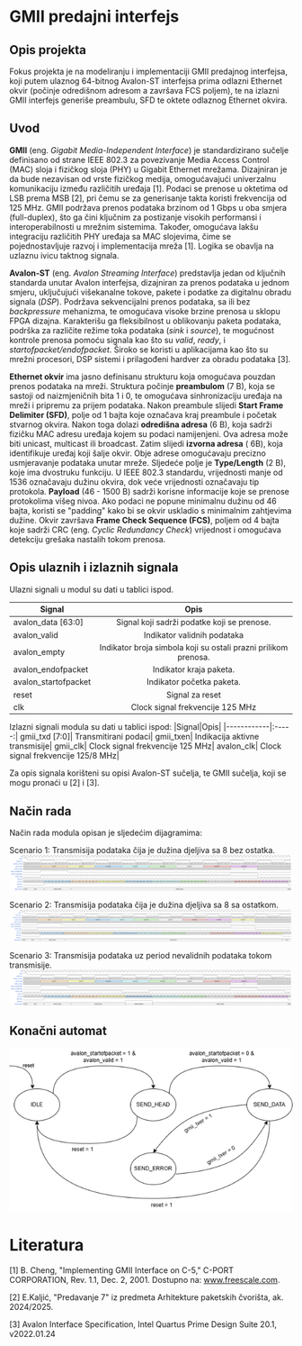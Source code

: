 # GMII predajni interfejs

## Opis projekta 
Fokus projekta je na modeliranju i implementaciji GMII predajnog interfejsa, koji putem ulaznog 64-bitnog Avalon-ST interfejsa prima odlazni Ethernet okvir (počinje odredišnom adresom a završava FCS poljem), te na izlazni GMII interfejs generiše preambulu, SFD te oktete odlaznog Ethernet okvira.

## Uvod
**GMII** (eng. *Gigabit Media-Independent Interface*) je standardizirano sučelje definisano od strane IEEE 802.3 za povezivanje Media Access Control (MAC) sloja i fizičkog sloja (PHY) u Gigabit Ethernet mrežama. Dizajniran je da bude nezavisan od vrste fizičkog medija, omogućavajući univerzalnu komunikaciju između različitih uređaja [1]. Podaci se prenose u oktetima od LSB prema MSB [2], pri čemu se za generisanje takta koristi frekvencija od 125 MHz. GMII podržava prenos podataka brzinom od 1 Gbps u oba smjera (full-duplex), što ga čini ključnim za postizanje visokih performansi i interoperabilnosti u mrežnim sistemima. Također, omogućava lakšu integraciju različitih PHY uređaja sa MAC slojevima, čime se pojednostavljuje razvoj i implementacija mreža [1]. Logika se obavlja na uzlaznu ivicu taktnog signala.

**Avalon-ST** (eng. *Avalon Streaming Interface*) predstavlja jedan od ključnih standarda unutar Avalon interfejsa, dizajniran za prenos podataka u jednom smjeru, uključujući višekanalne tokove, pakete i podatke za digitalnu obradu signala (*DSP*). Podržava sekvencijalni prenos podataka, sa ili bez *backpressure* mehanizma, te omogućava visoke brzine prenosa u sklopu FPGA dizajna. Karakterišu ga fleksibilnost u oblikovanju paketa podataka, podrška za različite režime toka podataka (*sink* i *source*), te mogućnost kontrole prenosa pomoću signala kao što su *valid*, *ready*, i *startofpacket/endofpacket*. Široko se koristi u aplikacijama kao što su mrežni procesori, DSP sistemi i prilagođeni hardver za obradu podataka [3].

**Ethernet okvir** ima jasno definisanu strukturu koja omogućava pouzdan prenos podataka na mreži. Struktura počinje **preambulom** (7 B), koja se sastoji od naizmjeničnih bita 1 i 0, te omogućava sinhronizaciju uređaja na mreži i pripremu za prijem podataka. Nakon preambule slijedi **Start Frame Delimiter (SFD)**, polje od 1 bajta koje označava kraj preambule i početak stvarnog okvira. Nakon toga dolazi **odredišna adresa** (6 B), koja sadrži fizičku MAC adresu uređaja kojem su podaci namijenjeni. Ova adresa može biti unicast, multicast ili broadcast. Zatim slijedi **izvorna adresa** ( 6B), koja identifikuje uređaj koji šalje okvir. Obje adrese omogućavaju precizno usmjeravanje podataka unutar mreže. Sljedeće polje je **Type/Length** (2 B), koje ima dvostruku funkciju. U IEEE 802.3 standardu, vrijednosti manje od 1536 označavaju dužinu okvira, dok veće vrijednosti označavaju tip protokola. **Payload** (46 - 1500 B) sadrži korisne informacije koje se prenose protokolima višeg nivoa. Ako podaci ne popune minimalnu dužinu od 46 bajta, koristi se "padding" kako bi se okvir uskladio s minimalnim zahtjevima dužine. Okvir završava **Frame Check Sequence (FCS)**, poljem od 4 bajta koje sadrži CRC (eng. *Cyclic Redundancy Check*) vrijednost i omogućava detekciju grešaka nastalih tokom prenosa.

## Opis ulaznih i izlaznih signala

Ulazni signali u modul su dati u tablici ispod.

|Signal|Opis|
|--|:-----:|
|avalon_data [63:0]	|Signal koji sadrži podatke koji se prenose.|
avalon_valid|	Indikator validnih podataka|
avalon_empty|	Indikator broja simbola koji su ostali prazni prilikom prenosa.|
avalon_endofpacket|	Indikator kraja paketa.|
avalon_startofpacket|	Indikator početka paketa.|
reset|	Signal za reset|
clk|	Clock signal frekvencije 125 MHz|

Izlazni signali modula su dati u tablici ispod:
|Signal|Opis|
|------------|:-----:|
gmii_txd [7:0]|	Transmitirani podaci|
gmii_txen|	Indikacija aktivne transmisije|
gmii_clk|	Clock signal frekvencije 125 MHz|
avalon_clk|	Clock signal frekvencije 125/8 MHz|

Za opis signala korišteni su opisi Avalon-ST sučelja, te GMII sučelja, koji se mogu pronaći u [2] i [3].

## Način rada
Način rada modula opisan je sljedećim dijagramima:

Scenario 1: Transmisija podataka čija je dužina djeljiva sa 8 bez ostatka.
![Slika 1](Wavedrom/wavedrom_scen_1.png "Wavedrom1")

Scenario 2: Transmisija podataka čija je dužina djeljiva sa 8 sa ostatkom.
![Slika 2](Wavedrom/wavedrom_scen_2.png "Wavedrom2")

Scenario 3: Transmisija podataka uz period nevalidnih podataka tokom transmisije.
![Slika 3](Wavedrom/wavedrom_scen_3.png "Wavedrom3")

## Konačni automat 
![Slika 4](FSM/fsm_dijagram.png "FSM")

# Literatura
[1] B. Cheng, "Implementing GMII Interface on C-5," C-PORT CORPORATION, Rev. 1.1, Dec. 2, 2001. Dostupno na: www.freescale.com.

[2] E.Kaljić, "Predavanje 7" iz predmeta Arhitekture paketskih čvorišta, ak. 2024/2025.

[3] Avalon Interface Specification, Intel Quartus Prime Design Suite 20.1, v2022.01.24
